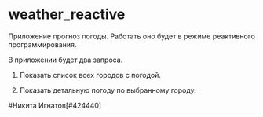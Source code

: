 # weather_reactive

Приложение прогноз погоды. Работать оно будет в режиме реактивного программирования.

В приложении будет два запроса.

1. Показать список всех городов с погодой.

2. Показать детальную погоду по выбранному городу.

#Никита Игнатов[#424440]